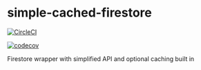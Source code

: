 # simple-cached-firestore

[![CircleCI](https://circleci.com/gh/ehacke/simple-cached-firestore.svg?style=svg)](https://circleci.com/gh/ehacke/simple-cached-firestore)

[![codecov](https://codecov.io/gh/ehacke/simple-cached-firestore/branch/master/graph/badge.svg)](https://codecov.io/gh/ehacke/simple-cached-firestore)

Firestore wrapper with simplified API and optional caching built in
